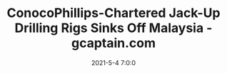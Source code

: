 ---
"title": "ConocoPhillips-Chartered Jack-Up Drilling Rigs Sinks Off Malaysia - gcaptain.com"
"date": "2021-5-4 7:0:0"
"feed_name": "GOOGLENEWSDRILLING"
"feed_website": "https://news.google.com/search?q=drilling%2Bincident&hl=en-US&gl=US&ceid=US:en"
"feed_rss": "https://news.google.com/rss/search?q=drilling%2Bincident&hl=en-US&gl=US&ceid=US:en"
"link": "https://gcaptain.com/conocophillips-chartered-jack-up-drilling-rigs-sinks-off-malaysia/"
"file": "_posts/2021-1-1-10b0a31636266da57834b85f96c898d2ffb576ce.md"
"accident": "1"
"drilling": "0"
"dead": "0"
"injured": "0"
---